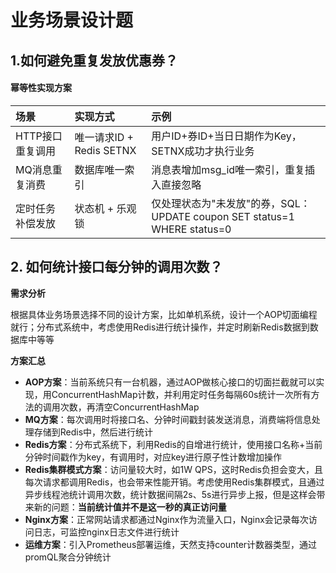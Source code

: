 # 业务场景设计题

## 1.如何避免重复发放优惠券？

#### **幂等性实现方案**

| **场景**         | **实现方式**             | **示例**                                                     |
| :--------------- | :----------------------- | :----------------------------------------------------------- |
| HTTP接口重复调用 | 唯一请求ID + Redis SETNX | 用户ID+券ID+当日日期作为Key，SETNX成功才执行业务             |
| MQ消息重复消费   | 数据库唯一索引           | 消息表增加msg_id唯一索引，重复插入直接忽略                   |
| 定时任务补偿发放 | 状态机 + 乐观锁          | 仅处理状态为"未发放"的券，SQL：UPDATE coupon SET status=1 WHERE status=0 |

## 2. 如何统计接口每分钟的调用次数？

**需求分析**

根据具体业务场景选择不同的设计方案，比如单机系统，设计一个AOP切面编程就行；分布式系统中，考虑使用Redis进行统计操作，并定时刷新Redis数据到数据库中等等

**方案汇总**

* **AOP方案**：当前系统只有一台机器，通过AOP做核心接口的切面拦截就可以实现，用ConcurrentHashMap计数，并利用定时任务每隔60s统计一次所有方法的调用次数，再清空ConcurrentHashMap
* **MQ方案**：每次调用时将接口名、分钟时间戳封装发送消息，消费端将信息处理存储到Redis中，然后进行统计
* **Redis方案**：分布式系统下，利用Redis的自增进行统计，使用接口名称+当前分钟时间戳作为key，有调用时，对应key进行原子性计数增加操作
* **Redis集群模式方案**：访问量较大时，如1W QPS，这时Redis负担会变大，且每次请求都调用Redis，也会带来性能开销。考虑使用Redis集群模式，且通过异步线程池统计调用次数，统计数据间隔2s、5s进行异步上报，但是这样会带来新的问题：**当前统计值并不是这一秒的真正访问量**
* **Nginx方案**：正常网站请求都通过Nginx作为流量入口，Nginx会记录每次访问日志，可监控nginx日志文件进行统计
* **运维方案**：引入Prometheus部署运维，天然支持counter计数器类型，通过promQL聚合分钟统计

